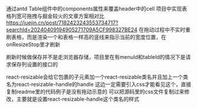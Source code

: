 通过antd Table组件中的components属性来覆盖header中的cell
项目中实现表格列宽可拖拽与掘金较火的文章方案相对比
https://juejin.cn/post/7182423243553734717?searchId=20240409194905271709A5CF998327BE24
在拖动过程中不实时重刷表格，而是渲染一个和表格一样高的竖线来指示当前的宽度位置，在onResizeStop里才刷新

刷新时候做保存并不是走浏览器存储，项目里在有menuId和tableId的情况下是请求保存列设置的接口的

react-resizable会给它包裹的子元素加一个react-resizable类名并且加上一个类名为react-resizable-handle的handle
这边一定需要引入css才能看见这个，直接复制readme里的代码例子是没有拖动示意的
可以把源码里的css文件复制过来修改，主要就是设置react-resizable-handle这个类名的样式